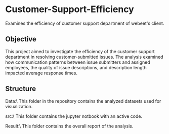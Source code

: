 # Customer-Support-Efficiency
Examines the efficiency of customer support department of webeet's client.

## Objective
This project aimed to investigate the efficiency of the customer support department in resolving customer-submitted issues. The analysis examined how communication patterns between issue submitters and assigned employees, the quality of issue descriptions, and description length impacted average response times.

## Structure
Data:\ This folder in the repository contains the analyzed datasets used for visualization.

src:\ This folder contains the jupyter notbook with an active code.

Result:\ This folder contains the overall report of the analysis.
